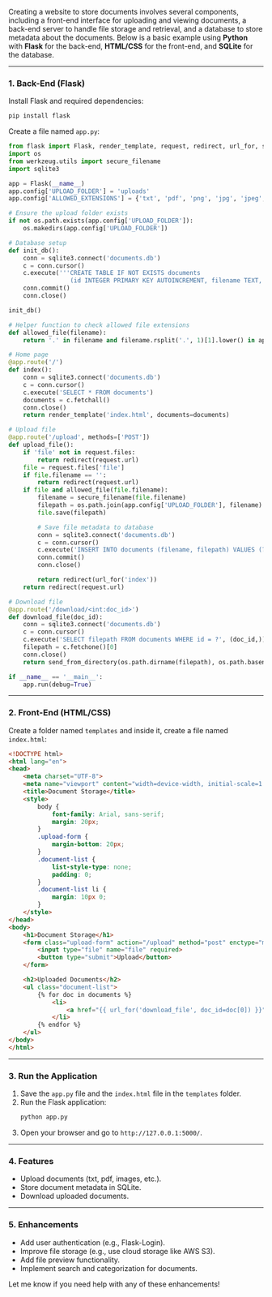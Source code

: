 Creating a website to store documents involves several components, including a front-end interface for uploading and viewing documents, a back-end server to handle file storage and retrieval, and a database to store metadata about the documents. Below is a basic example using **Python** with **Flask** for the back-end, **HTML/CSS** for the front-end, and **SQLite** for the database.

---

### **1. Back-End (Flask)**
Install Flask and required dependencies:
```bash
pip install flask
```

Create a file named `app.py`:
```python
from flask import Flask, render_template, request, redirect, url_for, send_from_directory
import os
from werkzeug.utils import secure_filename
import sqlite3

app = Flask(__name__)
app.config['UPLOAD_FOLDER'] = 'uploads'
app.config['ALLOWED_EXTENSIONS'] = {'txt', 'pdf', 'png', 'jpg', 'jpeg', 'gif', 'doc', 'docx'}

# Ensure the upload folder exists
if not os.path.exists(app.config['UPLOAD_FOLDER']):
    os.makedirs(app.config['UPLOAD_FOLDER'])

# Database setup
def init_db():
    conn = sqlite3.connect('documents.db')
    c = conn.cursor()
    c.execute('''CREATE TABLE IF NOT EXISTS documents
                 (id INTEGER PRIMARY KEY AUTOINCREMENT, filename TEXT, filepath TEXT)''')
    conn.commit()
    conn.close()

init_db()

# Helper function to check allowed file extensions
def allowed_file(filename):
    return '.' in filename and filename.rsplit('.', 1)[1].lower() in app.config['ALLOWED_EXTENSIONS']

# Home page
@app.route('/')
def index():
    conn = sqlite3.connect('documents.db')
    c = conn.cursor()
    c.execute('SELECT * FROM documents')
    documents = c.fetchall()
    conn.close()
    return render_template('index.html', documents=documents)

# Upload file
@app.route('/upload', methods=['POST'])
def upload_file():
    if 'file' not in request.files:
        return redirect(request.url)
    file = request.files['file']
    if file.filename == '':
        return redirect(request.url)
    if file and allowed_file(file.filename):
        filename = secure_filename(file.filename)
        filepath = os.path.join(app.config['UPLOAD_FOLDER'], filename)
        file.save(filepath)

        # Save file metadata to database
        conn = sqlite3.connect('documents.db')
        c = conn.cursor()
        c.execute('INSERT INTO documents (filename, filepath) VALUES (?, ?)', (filename, filepath))
        conn.commit()
        conn.close()

        return redirect(url_for('index'))
    return redirect(request.url)

# Download file
@app.route('/download/<int:doc_id>')
def download_file(doc_id):
    conn = sqlite3.connect('documents.db')
    c = conn.cursor()
    c.execute('SELECT filepath FROM documents WHERE id = ?', (doc_id,))
    filepath = c.fetchone()[0]
    conn.close()
    return send_from_directory(os.path.dirname(filepath), os.path.basename(filepath), as_attachment=True)

if __name__ == '__main__':
    app.run(debug=True)
```

---

### **2. Front-End (HTML/CSS)**
Create a folder named `templates` and inside it, create a file named `index.html`:
```html
<!DOCTYPE html>
<html lang="en">
<head>
    <meta charset="UTF-8">
    <meta name="viewport" content="width=device-width, initial-scale=1.0">
    <title>Document Storage</title>
    <style>
        body {
            font-family: Arial, sans-serif;
            margin: 20px;
        }
        .upload-form {
            margin-bottom: 20px;
        }
        .document-list {
            list-style-type: none;
            padding: 0;
        }
        .document-list li {
            margin: 10px 0;
        }
    </style>
</head>
<body>
    <h1>Document Storage</h1>
    <form class="upload-form" action="/upload" method="post" enctype="multipart/form-data">
        <input type="file" name="file" required>
        <button type="submit">Upload</button>
    </form>

    <h2>Uploaded Documents</h2>
    <ul class="document-list">
        {% for doc in documents %}
            <li>
                <a href="{{ url_for('download_file', doc_id=doc[0]) }}">{{ doc[1] }}</a>
            </li>
        {% endfor %}
    </ul>
</body>
</html>
```

---

### **3. Run the Application**
1. Save the `app.py` file and the `index.html` file in the `templates` folder.
2. Run the Flask application:
   ```bash
   python app.py
   ```
3. Open your browser and go to `http://127.0.0.1:5000/`.

---

### **4. Features**
- Upload documents (txt, pdf, images, etc.).
- Store document metadata in SQLite.
- Download uploaded documents.

---

### **5. Enhancements**
- Add user authentication (e.g., Flask-Login).
- Improve file storage (e.g., use cloud storage like AWS S3).
- Add file preview functionality.
- Implement search and categorization for documents.

Let me know if you need help with any of these enhancements!
